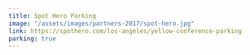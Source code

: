 ```yaml
---
title: Spot Hero Parking
image: "/assets/images/partners-2017/spot-hero.jpg"
link: https://spothero.com/los-angeles/yellow-conference-parking
parking: true
---
```


